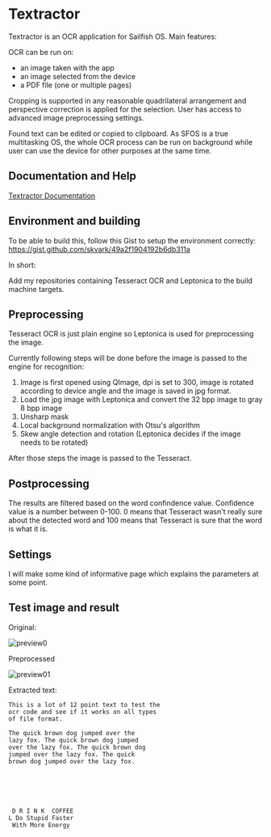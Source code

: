 Textractor
==========

Textractor is an OCR application for Sailfish OS. Main features:

OCR can be run on:
- an image taken with the app
- an image selected from the device
- a PDF file (one or multiple pages)

Cropping is supported in any reasonable quadrilateral arrangement and perspective correction is applied for the selection. User has access to advanced image preprocessing settings.

Found text can be edited or copied to clipboard. As SFOS is a true multitasking OS, the whole OCR process can be run on background while user can use the device for other purposes at the same time.

Documentation and Help
----------------------

[Textractor Documentation](http://skvark.github.io/Textractor/)

Environment and building
------------------------

To be able to build this, follow this Gist to setup the environment correctly: https://gist.github.com/skvark/49a2f1904192b6db311a

In short:

Add my repositories containing Tesseract OCR and Leptonica to the build machine targets.

Preprocessing
-------------

Tesseract OCR is just plain engine so Leptonica is used for preprocessing the image.

Currently following steps will be done before the image is passed to the engine for recognition:

1. Image is first opened using QImage, dpi is set to 300, image is rotated according to device angle and the image is saved in jpg format.
2. Load the jpg image with Leptonica and convert the 32 bpp image to gray 8 bpp image
3. Unsharp mask
4. Local background normalization with Otsu's algorithm
5. Skew angle detection and rotation (Leptonica decides if the image needs to be rotated)

After those steps the image is passed to the Tesseract.

Postprocessing
--------------

The results are filtered based on the word confindence value. Confidence value is a number between 0-100. 0 means that Tesseract wasn't really sure about the detected word and 100 means that Tesseract is sure that the word is what it is.

Settings
--------

I will make some kind of informative page which explains the parameters at some point.

Test image and result
---------------------

Original:

![preview0](http://relativity.fi/textextractor/original.jpg)

Preprocessed

![preview01](http://relativity.fi/textextractor/preprocessed.jpg)

Extracted text:

````
This is a lot of 12 point text to test the
ocr code and see if it works on all types
of file format.

The quick brown dog jumped over the
lazy fox. The quick brown dog jumped
over the lazy fox. The quick brown dog
jumped over the lazy fox. The quick
brown dog jumped over the lazy fox.






 D R I N K  COFFEE
L Do Stupid Faster
 With More Energy
````
